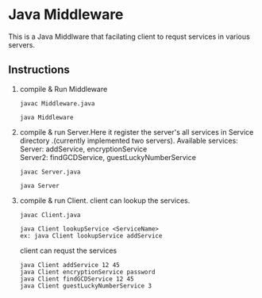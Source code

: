# Java Middleware 
This is a Java Middlware that facilating client to requst services in various servers.


## Instructions
1. compile & Run Middleware 
    ```
    javac Middleware.java
   
    java Middleware
    ```
2. compile & run Server.Here it register the server's all services in Service directory .(currently implemented two servers).
   Available services:\
	Server: addService, encryptionService\
	Server2: findGCDService, guestLuckyNumberService
	
 
    ```
    javac Server.java

    java Server
    ```
3. compile & run Client. 
   client can lookup the services.
     ```
    javac Client.java
   
    java Client lookupService <ServiceName>
    ex: java Client lookupService addService
    ```

   client can requst the services
    ```
    java Client addService 12 45
    java Client encryptionService password 
    java Client findGCDService 12 45
    java Client guestLuckyNumberService 3
    ```
